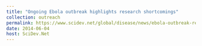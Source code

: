 ```yaml
---
title: "Ongoing Ebola outbreak highlights research shortcomings"
collection: outreach
permalink: https://www.scidev.net/global/disease/news/ebola-outbreak-research-shortcomings.html
date: 2014-06-04
host: SciDev.Net
---
```

